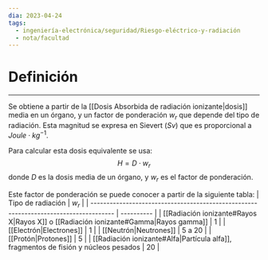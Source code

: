 ```yaml
---
dia: 2023-04-24
tags:
  - ingeniería-electrónica/seguridad/Riesgo-eléctrico-y-radiación
  - nota/facultad
---
```

# Definición
---
Se obtiene a partir de la [[Dosis Absorbida de radiación ionizante|dosis]] media en un órgano, y un factor de ponderación $w_r$ que depende del tipo de radiación. Esta magnitud se expresa en Sievert ($Sv$) que es proporcional a $Joule \cdot kg^{-1}$.

Para calcular esta dosis equivalente se usa: $$ H = D \cdot w_r $$ donde $D$ es la dosis media de un órgano, y $w_r$ es el factor de ponderación.

Este factor de ponderación se puede conocer a partir de la siguiente tabla:
| Tipo de radiación                                                                     | $w_r$      |
| ------------------------------------------------------------------------------------- | ---------- |
| [[Radiación ionizante#Rayos X\|Rayos X]] o [[Radiación ionizante#Gamma\|Rayos gamma]] | $1$        |
| [[Electrón|Electrones]]                                                              | $1$        |
| [[Neutrón\|Neutrones]]                                                                | $5$ a $20$ |
| [[Protón\|Protones]]                                                                  | $5$        |
| [[Radiación ionizante#Alfa\|Partícula alfa]], fragmentos de fisión y núcleos pesados  | $20$           |
